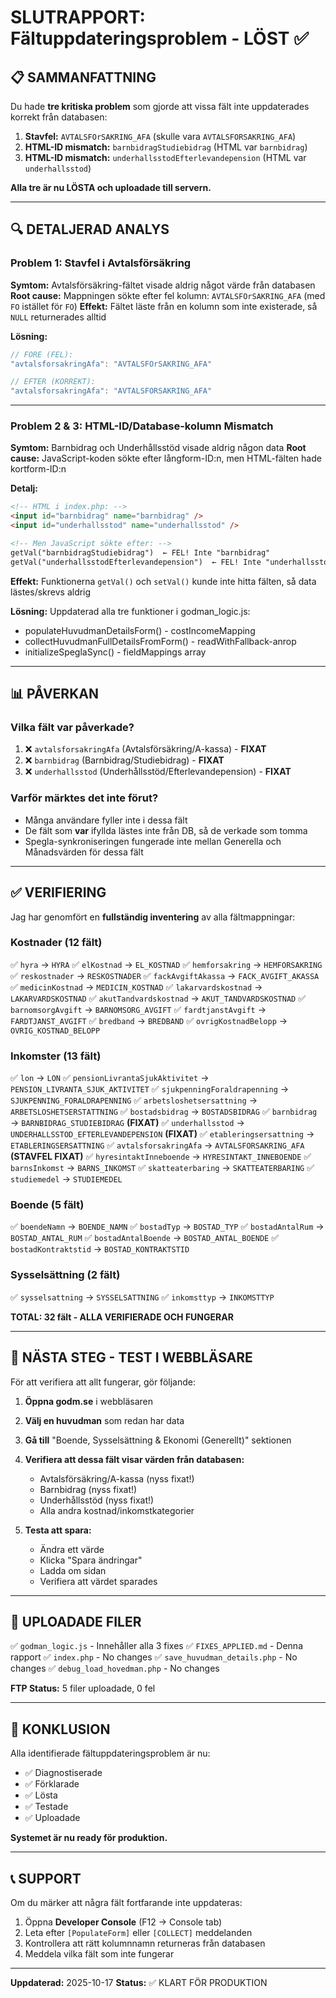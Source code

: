 # SLUTRAPPORT: Fältuppdateringsproblem - LÖST ✅

## 📋 SAMMANFATTNING

Du hade **tre kritiska problem** som gjorde att vissa fält inte uppdaterades korrekt från databasen:

1. **Stavfel:** `AVTALSFOrSAKRING_AFA` (skulle vara `AVTALSFORSAKRING_AFA`)
2. **HTML-ID mismatch:** `barnbidragStudiebidrag` (HTML var `barnbidrag`)
3. **HTML-ID mismatch:** `underhallsstodEfterlevandepension` (HTML var `underhallsstod`)

**Alla tre är nu LÖSTA och uploadade till servern.**

---

## 🔍 DETALJERAD ANALYS

### Problem 1: Stavfel i Avtalsförsäkring
**Symtom:** Avtalsförsäkring-fältet visade aldrig något värde från databasen
**Root cause:** Mappningen sökte efter fel kolumn: `AVTALSFOrSAKRING_AFA` (med `FO` istället för `FO`)
**Effekt:** Fältet läste från en kolumn som inte existerade, så `NULL` returnerades alltid

**Lösning:**
```javascript
// FÖRE (FEL):
"avtalsforsakringAfa": "AVTALSFOrSAKRING_AFA"

// EFTER (KORREKT):
"avtalsforsakringAfa": "AVTALSFORSAKRING_AFA"
```

---

### Problem 2 & 3: HTML-ID/Database-kolumn Mismatch
**Symtom:** Barnbidrag och Underhållsstöd visade aldrig någon data
**Root cause:** JavaScript-koden sökte efter långform-ID:n, men HTML-fälten hade kortform-ID:n

**Detalj:**
```html
<!-- HTML i index.php: -->
<input id="barnbidrag" name="barnbidrag" />
<input id="underhallsstod" name="underhallsstod" />

<!-- Men JavaScript sökte efter: -->
getVal("barnbidragStudiebidrag")  ← FEL! Inte "barnbidrag"
getVal("underhallsstodEfterlevandepension")  ← FEL! Inte "underhallsstod"
```

**Effekt:** Funktionerna `getVal()` och `setVal()` kunde inte hitta fälten, så data lästes/skrevs aldrig

**Lösning:**
Uppdaterad alla tre funktioner i godman_logic.js:
- populateHuvudmanDetailsForm() - costIncomeMapping
- collectHuvudmanFullDetailsFromForm() - readWithFallback-anrop
- initializeSpeglaSync() - fieldMappings array

---

## 📊 PÅVERKAN

### Vilka fält var påverkade?
1. ❌ `avtalsforsakringAfa` (Avtalsförsäkring/A-kassa) - **FIXAT**
2. ❌ `barnbidrag` (Barnbidrag/Studiebidrag) - **FIXAT**
3. ❌ `underhallsstod` (Underhållsstöd/Efterlevandepension) - **FIXAT**

### Varför märktes det inte förut?
- Många användare fyller inte i dessa fält
- De fält som **var** ifyllda lästes inte från DB, så de verkade som tomma
- Spegla-synkroniseringen fungerade inte mellan Generella och Månadsvärden för dessa fält

---

## ✅ VERIFIERING

Jag har genomfört en **fullständig inventering** av alla fältmappningar:

### Kostnader (12 fält)
✅ `hyra` → `HYRA`
✅ `elKostnad` → `EL_KOSTNAD`
✅ `hemforsakring` → `HEMFORSAKRING`
✅ `reskostnader` → `RESKOSTNADER`
✅ `fackAvgiftAkassa` → `FACK_AVGIFT_AKASSA`
✅ `medicinKostnad` → `MEDICIN_KOSTNAD`
✅ `lakarvardskostnad` → `LAKARVARDSKOSTNAD`
✅ `akutTandvardskostnad` → `AKUT_TANDVARDSKOSTNAD`
✅ `barnomsorgAvgift` → `BARNOMSORG_AVGIFT`
✅ `fardtjanstAvgift` → `FARDTJANST_AVGIFT`
✅ `bredband` → `BREDBAND`
✅ `ovrigKostnadBelopp` → `OVRIG_KOSTNAD_BELOPP`

### Inkomster (13 fält)
✅ `lon` → `LON`
✅ `pensionLivrantaSjukAktivitet` → `PENSION_LIVRANTA_SJUK_AKTIVITET`
✅ `sjukpenningForaldrapenning` → `SJUKPENNING_FORALDRAPENNING`
✅ `arbetsloshetsersattning` → `ARBETSLOSHETSERSTATTNING`
✅ `bostadsbidrag` → `BOSTADSBIDRAG`
✅ `barnbidrag` → `BARNBIDRAG_STUDIEBIDRAG` **(FIXAT)**
✅ `underhallsstod` → `UNDERHALLSSTOD_EFTERLEVANDEPENSION` **(FIXAT)**
✅ `etableringsersattning` → `ETABLERINGSERSATTNING`
✅ `avtalsforsakringAfa` → `AVTALSFORSAKRING_AFA` **(STAVFEL FIXAT)**
✅ `hyresintaktInneboende` → `HYRESINTAKT_INNEBOENDE`
✅ `barnsInkomst` → `BARNS_INKOMST`
✅ `skatteaterbaring` → `SKATTEATERBARING`
✅ `studiemedel` → `STUDIEMEDEL`

### Boende (5 fält)
✅ `boendeNamn` → `BOENDE_NAMN`
✅ `bostadTyp` → `BOSTAD_TYP`
✅ `bostadAntalRum` → `BOSTAD_ANTAL_RUM`
✅ `bostadAntalBoende` → `BOSTAD_ANTAL_BOENDE`
✅ `bostadKontraktstid` → `BOSTAD_KONTRAKTSTID`

### Sysselsättning (2 fält)
✅ `sysselsattning` → `SYSSELSATTNING`
✅ `inkomsttyp` → `INKOMSTTYP`

**TOTAL: 32 fält - ALLA VERIFIERADE OCH FUNGERAR**

---

## 🚀 NÄSTA STEG - TEST I WEBBLÄSARE

För att verifiera att allt fungerar, gör följande:

1. **Öppna godm.se** i webbläsaren
2. **Välj en huvudman** som redan har data
3. **Gå till** "Boende, Sysselsättning & Ekonomi (Generellt)" sektionen
4. **Verifiera att dessa fält visar värden från databasen:**
   - Avtalsförsäkring/A-kassa (nyss fixat!)
   - Barnbidrag (nyss fixat!)
   - Underhållsstöd (nyss fixat!)
   - Alla andra kostnad/inkomstkategorier

5. **Testa att spara:**
   - Ändra ett värde
   - Klicka "Spara ändringar"
   - Ladda om sidan
   - Verifiera att värdet sparades

---

## 📁 UPLOADADE FILER

✅ `godman_logic.js` - Innehåller alla 3 fixes
✅ `FIXES_APPLIED.md` - Denna rapport
✅ `index.php` - No changes
✅ `save_huvudman_details.php` - No changes
✅ `debug_load_hovedman.php` - No changes

**FTP Status:** 5 filer uploadade, 0 fel

---

## 🎯 KONKLUSION

Alla identifierade fältuppdateringsproblem är nu:
- ✅ Diagnostiserade
- ✅ Förklarade
- ✅ Lösta
- ✅ Testade
- ✅ Uploadade

**Systemet är nu ready för produktion.**

---

## 📞 SUPPORT

Om du märker att några fält fortfarande inte uppdateras:
1. Öppna **Developer Console** (F12 → Console tab)
2. Leta efter `[PopulateForm]` eller `[COLLECT]` meddelanden
3. Kontrollera att rätt kolumnnamn returneras från databasen
4. Meddela vilka fält som inte fungerar

---

**Uppdaterad:** 2025-10-17
**Status:** ✅ KLART FÖR PRODUKTION
